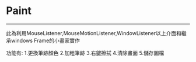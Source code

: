 # Paint
------------------
此為利用MouseListener,MouseMotionListener,WindowListener以上介面和繼承windows Frame的小畫家實作

功能有:
1.更換筆跡顏色
2.加粗筆跡
3.右鍵擦拭
4.清除畫面
5.儲存圖檔

